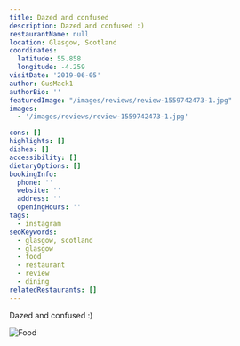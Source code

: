 ```yaml
---
title: Dazed and confused
description: Dazed and confused :)
restaurantName: null
location: Glasgow, Scotland
coordinates:
  latitude: 55.858
  longitude: -4.259
visitDate: '2019-06-05'
author: GusMack1
authorBio: ''
featuredImage: "/images/reviews/review-1559742473-1.jpg"
images:
  - '/images/reviews/review-1559742473-1.jpg'

cons: []
highlights: []
dishes: []
accessibility: []
dietaryOptions: []
bookingInfo:
  phone: ''
  website: ''
  address: ''
  openingHours: ''
tags:
  - instagram
seoKeywords:
  - glasgow, scotland
  - glasgow
  - food
  - restaurant
  - review
  - dining
relatedRestaurants: []
---
```


Dazed and confused :)

![Food](/images/reviews/review-1559742473-1.jpg)
